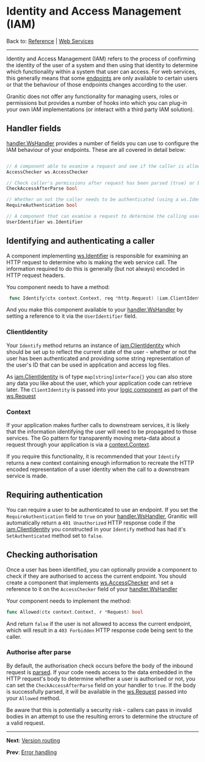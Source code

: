 # Identity and Access Management (IAM)

Back to: [Reference](README.md) | [Web Services](ws-index.md)

---

Identity and Access Management (IAM) refers to the process of confirming the identity of the user of a system and then
using that identity to determine which functionality within a system that user can access. For web services, this generally
means that some [endpoints](ws-handlers.md) are only available to certain users or that the behaviour of those endpoints
changes according to the user.

Granitic does not offer any functionality for managing users, roles or permissions but provides a number of hooks into
which you can plug-in your own IAM implementations (or interact with a third party IAM solution).

## Handler fields

[handler.WsHandler](https://godoc.org/github.com/graniticio/granitic/ws/handler#WsHandler) provides a number of fields
you can use to configure the IAM behaviour of your endpoints. These are all covered in detail below:

```go

// A component able to examine a request and see if the caller is allowed to access this endpoint.
AccessChecker ws.AccessChecker

// Check caller's permissions after request has been parsed (true) or before parsing (false).
CheckAccessAfterParse bool

// Whether on not the caller needs to be authenticated (using a ws.Identifier) in order to access the logic behind this handler.
RequireAuthentication bool

// A component that can examine a request to determine the calling user/service's identity.
UserIdentifier ws.Identifier 
```


## Identifying and authenticating a caller

A component implementing [ws.Identifier](https://godoc.org/github.com/graniticio/granitic/ws#Identifier) is responsible
for examining an HTTP request to determine who is making the web service call. The information required to do this is
generally (but not always) encoded in HTTP request headers.

You component needs to have a method:

```go
 func Identify(ctx context.Context, req *http.Request) (iam.ClientIdentity, context.Context)
```

And you make this component available to your [handler.WsHandler](https://godoc.org/github.com/graniticio/granitic/ws/handler#WsHandler)
by setting a reference to it via the `UserIdentifier` field.

### ClientIdentity

Your `Identify` method returns an instance of [iam.ClientIdentity](https://godoc.org/github.com/graniticio/granitic/iam#ClientIdentity)
which should be set up to reflect the current state of the user - whether or not the user has been authenticated and 
providing some string representation of the user's ID that can be used in application and access log files.

As [iam.ClientIdentity](https://godoc.org/github.com/graniticio/granitic/iam#ClientIdentity) is of type `map[string]interface{}`
you can also store any data you like about the user, which your application code can retrieve later. The `ClientIdentity` 
is passed into your [logic component](ws-logic.md) as part of the [ws.Request](https://godoc.org/github.com/graniticio/granitic/ws#Request)

### Context

If your application makes further calls to downstream services, it is likely that the information identifying the user 
will need to be propagated to those services. The Go pattern for transparently moving meta-data about a request through
your application is via a [context.Context](https://golang.org/pkg/context/).

If you require this functionality, it is recommended that your `Identify` returns a new context containing enough
information to recreate the HTTP encoded representation of a user identity when the call to a downstream service is made.

## Requiring authentication

You can require a user to be authenticated to use an endpoint. If you set the `RequireAuthentication` field to `true`
on your [handler.WsHandler](https://godoc.org/github.com/graniticio/granitic/ws/handler#WsHandler), Granitic will automatically
return a `401 Unauthorized` HTTP response code if the [iam.ClientIdentity](https://godoc.org/github.com/graniticio/granitic/iam#ClientIdentity) 
you constructed in your `Identify` method has had it's `SetAuthenticated` method set to `false`.


## Checking authorisation

Once a user has been identified, you can optionally provide a component to check if they are authorised to access the
current endpoint. You should create a component that implements [ws.AccessChecker](https://godoc.org/github.com/graniticio/granitic/ws#AccessChecker)
and set a reference to it on the `AccessChecker` field of your [handler.WsHandler](https://godoc.org/github.com/graniticio/granitic/ws/handler#WsHandler)

Your component needs to implement the method:

```go
func Allowed(ctx context.Context, r *Request) bool
```

And return `false` if the user is not allowed to access the current endpoint, which will result in a `403 Forbidden` HTTP
response code being sent to the caller.

### Authorise after parse

By default, the authorisation check occurs before the body of the inbound request is [parsed](ws-capture.md). If your
code needs access to the data embedded in the HTTP request's body to determine whether a user is authorised or not, you 
can set the `CheckAccessAfterParse` field on your handler to `true`. If the body is successfully parsed, it will be
available in the [ws.Request](https://godoc.org/github.com/graniticio/granitic/ws#Request) passed into your `Allowed`
method.

Be aware that this is potentially a security risk - callers can pass in invalid bodies in an attempt to use the resulting
errors to determine the structure of a valid request.

---
**Next**: [Version routing](ws-versions.md)

**Prev**: [Error handling](ws-error.md)